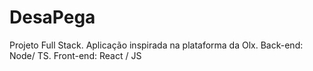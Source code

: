 # DesaPega
Projeto Full Stack. Aplicação inspirada na plataforma da Olx. Back-end: Node/ TS. Front-end: React / JS
